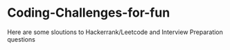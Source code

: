 # Coding-Challenges-for-fun
Here are some sloutions to Hackerrank/Leetcode and Interview Preparation questions
